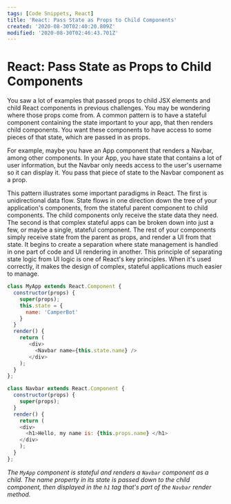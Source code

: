 ```yaml
---
tags: [Code Snippets, React]
title: 'React: Pass State as Props to Child Components'
created: '2020-08-30T02:40:20.809Z'
modified: '2020-08-30T02:46:43.701Z'
---
```


React: Pass State as Props to Child Components
==============================================

You saw a lot of examples that passed props to child JSX elements and child React components in previous challenges. You may be wondering where those props come from. A common pattern is to have a stateful component containing the state important to your app, that then renders child components. You want these components to have access to some pieces of that state, which are passed in as props.

For example, maybe you have an App component that renders a Navbar, among other components. In your App, you have state that contains a lot of user information, but the Navbar only needs access to the user's username so it can display it. You pass that piece of state to the Navbar component as a prop.

This pattern illustrates some important paradigms in React. The first is unidirectional data flow. State flows in one direction down the tree of your application's components, from the stateful parent component to child components. The child components only receive the state data they need. The second is that complex stateful apps can be broken down into just a few, or maybe a single, stateful component. The rest of your components simply receive state from the parent as props, and render a UI from that state. It begins to create a separation where state management is handled in one part of code and UI rendering in another. This principle of separating state logic from UI logic is one of React's key principles. When it's used correctly, it makes the design of complex, stateful applications much easier to manage.

``` javascript
class MyApp extends React.Component {
  constructor(props) {
    super(props);
    this.state = {
      name: 'CamperBot'
    }
  }
  render() {
    return (
       <div>
         <Navbar name={this.state.name} />
       </div>
    );
  }
};

class Navbar extends React.Component {
  constructor(props) {
    super(props);
  }
  render() {
    return (
    <div>
      <h1>Hello, my name is: {this.props.name} </h1>
    </div>
    );
  }
};
```
*The ```MyApp``` component is stateful and renders a ```Navbar``` component as a child. The name property in its state is passed down to the child component, then displayed in the ```h1``` tag that's part of the ```Navbar``` render method.*
